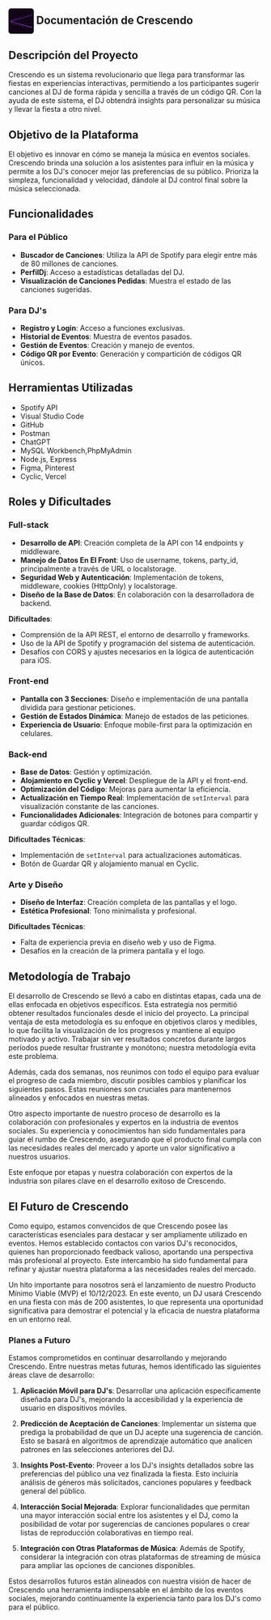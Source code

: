 <h2>
  <img src="https://github.com/Lucasgrimb/Crescendo/blob/main/Assets/LogoCerescendo.png" alt="Logo de Crescendo" width="50" style="vertical-align:middle;"> Documentación de Crescendo
</h2>



## Descripción del Proyecto
Crescendo es un sistema revolucionario que llega para transformar las fiestas en experiencias interactivas, permitiendo a los participantes sugerir canciones al DJ de forma rápida y sencilla a través de un código QR. Con la ayuda de este sistema, el DJ obtendrá insights para personalizar su música y llevar la fiesta a otro nivel.

## Objetivo de la Plataforma
El objetivo es innovar en cómo se maneja la música en eventos sociales. Crescendo brinda una solución a los asistentes para influir en la música y permite a los DJ's conocer mejor las preferencias de su público. Prioriza la simpleza, funcionalidad y velocidad, dándole al DJ control final sobre la música seleccionada.

## Funcionalidades

### Para el Público
- **Buscador de Canciones**: Utiliza la API de Spotify para elegir entre más de 80 millones de canciones.
- **PerfilDj**: Acceso a estadísticas detalladas del DJ.
- **Visualización de Canciones Pedidas**: Muestra el estado de las canciones sugeridas.

### Para DJ's
- **Registro y Login**: Acceso a funciones exclusivas.
- **Historial de Eventos**: Muestra de eventos pasados.
- **Gestión de Eventos**: Creación y manejo de eventos.
- **Código QR por Evento**: Generación y compartición de códigos QR únicos.

## Herramientas Utilizadas
- Spotify API
- Visual Studio Code
- GitHub
- Postman
- ChatGPT
- MySQL Workbench,PhpMyAdmin
- Node.js, Express
- Figma, Pinterest
- Cyclic, Vercel

## Roles y Dificultades

### Full-stack
- **Desarrollo de API**: Creación completa de la API con 14 endpoints y middleware.
- **Manejo de Datos En El Front**: Uso de username, tokens, party_id, principalmente a través de URL o localstorage.
- **Seguridad Web y Autenticación**: Implementación de tokens, middleware, cookies (HttpOnly) y localstorage.
- **Diseño de la Base de Datos**: En colaboración con la desarrolladora de backend.

**Dificultades**: 
- Comprensión de la API REST, el entorno de desarrollo y frameworks.
- Uso de la API de Spotify y programación del sistema de autenticación.
- Desafíos con CORS y ajustes necesarios en la lógica de autenticación para iOS.

### Front-end
- **Pantalla con 3 Secciones**: Diseño e implementación de una pantalla dividida para gestionar peticiones.
- **Gestión de Estados Dinámica**: Manejo de estados de las peticiones.
- **Experiencia de Usuario**: Enfoque mobile-first para la optimización en celulares.

### Back-end
- **Base de Datos**: Gestión y optimización.
- **Alojamiento en Cyclic y Vercel**: Despliegue de la API y el front-end.
- **Optimización del Código**: Mejoras para aumentar la eficiencia.
- **Actualización en Tiempo Real**: Implementación de `setInterval` para visualización constante de las canciones.
- **Funcionalidades Adicionales**: Integración de botones para compartir y guardar códigos QR.

**Dificultades Técnicas**:
- Implementación de `setInterval` para actualizaciones automáticas.
- Botón de Guardar QR y alojamiento manual en Cyclic.

### Arte y Diseño
- **Diseño de Interfaz**: Creación completa de las pantallas y el logo.
- **Estética Profesional**: Tono minimalista y profesional.

**Dificultades Técnicas**:
- Falta de experiencia previa en diseño web y uso de Figma.
- Desafíos en la creación de la primera pantalla y el logo.

## Metodología de Trabajo
El desarrollo de Crescendo se llevó a cabo en distintas etapas, cada una de ellas enfocada en objetivos específicos. Esta estrategia nos permitió obtener resultados funcionales desde el inicio del proyecto. La principal ventaja de esta metodología es su enfoque en objetivos claros y medibles, lo que facilita la visualización de los progresos y mantiene al equipo motivado y activo. Trabajar sin ver resultados concretos durante largos períodos puede resultar frustrante y monótono; nuestra metodología evita este problema.

Además, cada dos semanas, nos reunimos con todo el equipo para evaluar el progreso de cada miembro, discutir posibles cambios y planificar los siguientes pasos. Estas reuniones son cruciales para mantenernos alineados y enfocados en nuestras metas.

Otro aspecto importante de nuestro proceso de desarrollo es la colaboración con profesionales y expertos en la industria de eventos sociales. Su experiencia y conocimientos han sido fundamentales para guiar el rumbo de Crescendo, asegurando que el producto final cumpla con las necesidades reales del mercado y aporte un valor significativo a nuestros usuarios.

Este enfoque por etapas y nuestra colaboración con expertos de la industria son pilares clave en el desarrollo exitoso de Crescendo.

## El Futuro de Crescendo

Como equipo, estamos convencidos de que Crescendo posee las características esenciales para destacar y ser ampliamente utilizado en eventos. Hemos establecido contactos con varios DJ's reconocidos, quienes han proporcionado feedback valioso, aportando una perspectiva más profesional al proyecto. Este intercambio ha sido fundamental para refinar y ajustar nuestra plataforma a las necesidades reales del mercado.

Un hito importante para nosotros será el lanzamiento de nuestro Producto Mínimo Viable (MVP) el 10/12/2023. En este evento, un DJ usará Crescendo en una fiesta con más de 200 asistentes, lo que representa una oportunidad significativa para demostrar el potencial y la eficacia de nuestra plataforma en un entorno real.

### Planes a Futuro

Estamos comprometidos en continuar desarrollando y mejorando Crescendo. Entre nuestras metas futuras, hemos identificado las siguientes áreas clave de desarrollo:

1. **Aplicación Móvil para DJ's**: Desarrollar una aplicación específicamente diseñada para DJ's, mejorando la accesibilidad y la experiencia de usuario en dispositivos móviles.
   
2. **Predicción de Aceptación de Canciones**: Implementar un sistema que prediga la probabilidad de que un DJ acepte una sugerencia de canción. Esto se basará en algoritmos de aprendizaje automático que analicen patrones en las selecciones anteriores del DJ.

3. **Insights Post-Evento**: Proveer a los DJ's insights detallados sobre las preferencias del público una vez finalizada la fiesta. Esto incluiría análisis de géneros más solicitados, canciones populares y feedback general del público.

4. **Interacción Social Mejorada**: Explorar funcionalidades que permitan una mayor interacción social entre los asistentes y el DJ, como la posibilidad de votar por sugerencias de canciones populares o crear listas de reproducción colaborativas en tiempo real.

5. **Integración con Otras Plataformas de Música**: Además de Spotify, considerar la integración con otras plataformas de streaming de música para ampliar las opciones de canciones disponibles.

Estos desarrollos futuros están alineados con nuestra visión de hacer de Crescendo una herramienta indispensable en el ámbito de los eventos sociales, mejorando continuamente la experiencia tanto para los DJ's como para el público.
